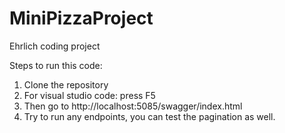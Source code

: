# MiniPizzaProject
Ehrlich coding project

Steps to run this code:
1. Clone the repository
2. For visual studio code: press F5
3. Then go to http://localhost:5085/swagger/index.html
4. Try to run any endpoints, you can test the pagination as well.
